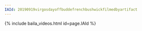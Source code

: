 ```yaml
---
IAId: 20190919virgosdayoffbuddefrenchbushwickfilmedbyartifact
---
```


{% include baila_videos.html id=page.IAId %}
